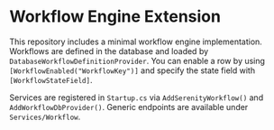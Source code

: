 # Workflow Engine Extension

This repository includes a minimal workflow engine implementation. Workflows are defined in the database and loaded by `DatabaseWorkflowDefinitionProvider`. You can enable a row by using `[WorkflowEnabled("WorkflowKey")]` and specify the state field with `[WorkflowStateField]`.

Services are registered in `Startup.cs` via `AddSerenityWorkflow()` and `AddWorkflowDbProvider()`. Generic endpoints are available under `Services/Workflow`.
